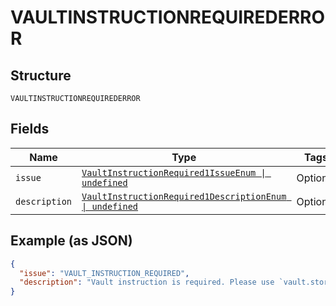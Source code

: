 
# VAULTINSTRUCTIONREQUIREDERROR

## Structure

`VAULTINSTRUCTIONREQUIREDERROR`

## Fields

| Name | Type | Tags | Description |
|  --- | --- | --- | --- |
| `issue` | [`VaultInstructionRequired1IssueEnum \| undefined`](../../doc/models/vault-instruction-required-1-issue-enum.md) | Optional | - |
| `description` | [`VaultInstructionRequired1DescriptionEnum \| undefined`](../../doc/models/vault-instruction-required-1-description-enum.md) | Optional | - |

## Example (as JSON)

```json
{
  "issue": "VAULT_INSTRUCTION_REQUIRED",
  "description": "Vault instruction is required. Please use `vault.store_in_vault` to provide vault instruction."
}
```

